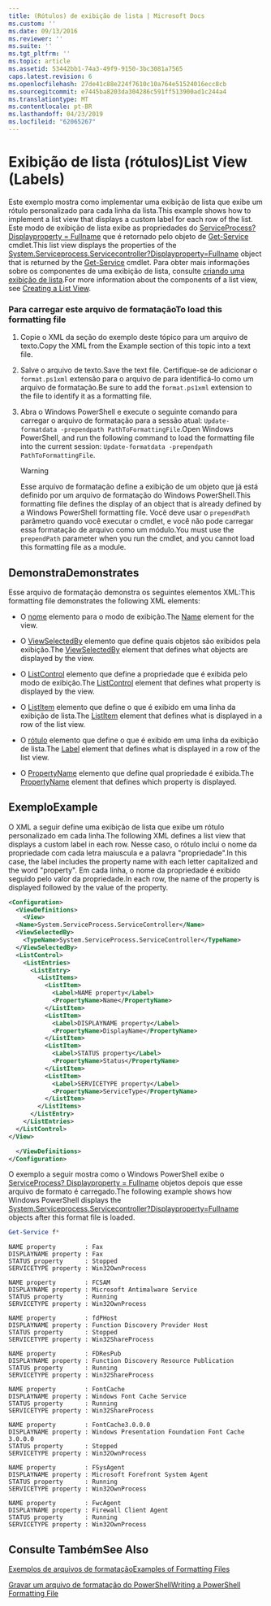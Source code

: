 ```yaml
---
title: (Rótulos) de exibição de lista | Microsoft Docs
ms.custom: ''
ms.date: 09/13/2016
ms.reviewer: ''
ms.suite: ''
ms.tgt_pltfrm: ''
ms.topic: article
ms.assetid: 53442bb1-74a3-49f9-9150-3bc3081a7565
caps.latest.revision: 6
ms.openlocfilehash: 27de41c88e224f7610c10a764e51524016ecc8cb
ms.sourcegitcommit: e7445ba8203da304286c591ff513900ad1c244a4
ms.translationtype: MT
ms.contentlocale: pt-BR
ms.lasthandoff: 04/23/2019
ms.locfileid: "62065267"
---
```

# <a name="list-view-labels"></a><span data-ttu-id="9c9a5-102">Exibição de lista (rótulos)</span><span class="sxs-lookup"><span data-stu-id="9c9a5-102">List View (Labels)</span></span>

<span data-ttu-id="9c9a5-103">Este exemplo mostra como implementar uma exibição de lista que exibe um rótulo personalizado para cada linha da lista.</span><span class="sxs-lookup"><span data-stu-id="9c9a5-103">This example shows how to implement a list view that displays a custom label for each row of the list.</span></span> <span data-ttu-id="9c9a5-104">Este modo de exibição de lista exibe as propriedades do [ServiceProcess? Displayproperty = Fullname](/dotnet/api/System.ServiceProcess.ServiceController) que é retornado pelo objeto de [Get-Service](/powershell/module/Microsoft.PowerShell.Management/Get-Service) cmdlet.</span><span class="sxs-lookup"><span data-stu-id="9c9a5-104">This list view displays the properties of the [System.Serviceprocess.Servicecontroller?Displayproperty=Fullname](/dotnet/api/System.ServiceProcess.ServiceController) object that is returned by the [Get-Service](/powershell/module/Microsoft.PowerShell.Management/Get-Service) cmdlet.</span></span> <span data-ttu-id="9c9a5-105">Para obter mais informações sobre os componentes de uma exibição de lista, consulte [criando uma exibição de lista](./creating-a-list-view.md).</span><span class="sxs-lookup"><span data-stu-id="9c9a5-105">For more information about the components of a list view, see [Creating a List View](./creating-a-list-view.md).</span></span>

### <a name="to-load-this-formatting-file"></a><span data-ttu-id="9c9a5-106">Para carregar este arquivo de formatação</span><span class="sxs-lookup"><span data-stu-id="9c9a5-106">To load this formatting file</span></span>

1. <span data-ttu-id="9c9a5-107">Copie o XML da seção do exemplo deste tópico para um arquivo de texto.</span><span class="sxs-lookup"><span data-stu-id="9c9a5-107">Copy the XML from the Example section of this topic into a text file.</span></span>

2. <span data-ttu-id="9c9a5-108">Salve o arquivo de texto.</span><span class="sxs-lookup"><span data-stu-id="9c9a5-108">Save the text file.</span></span> <span data-ttu-id="9c9a5-109">Certifique-se de adicionar o `format.ps1xml` extensão para o arquivo de para identificá-lo como um arquivo de formatação.</span><span class="sxs-lookup"><span data-stu-id="9c9a5-109">Be sure to add the `format.ps1xml` extension to the file to identify it as a formatting file.</span></span>

3. <span data-ttu-id="9c9a5-110">Abra o Windows PowerShell e execute o seguinte comando para carregar o arquivo de formatação para a sessão atual: `Update-formatdata -prependpath PathToFormattingFile`.</span><span class="sxs-lookup"><span data-stu-id="9c9a5-110">Open Windows PowerShell, and run the following command to load the formatting file into the current session: `Update-formatdata -prependpath PathToFormattingFile`.</span></span>

   > [!WARNING]
   > <span data-ttu-id="9c9a5-111">Esse arquivo de formatação define a exibição de um objeto que já está definido por um arquivo de formatação do Windows PowerShell.</span><span class="sxs-lookup"><span data-stu-id="9c9a5-111">This formatting file defines the display of an object that is already defined by a Windows PowerShell formatting file.</span></span> <span data-ttu-id="9c9a5-112">Você deve usar o `prependPath` parâmetro quando você executar o cmdlet, e você não pode carregar essa formatação de arquivo como um módulo.</span><span class="sxs-lookup"><span data-stu-id="9c9a5-112">You must use the `prependPath` parameter when you run the cmdlet, and you cannot load this formatting file as a module.</span></span>

## <a name="demonstrates"></a><span data-ttu-id="9c9a5-113">Demonstra</span><span class="sxs-lookup"><span data-stu-id="9c9a5-113">Demonstrates</span></span>

<span data-ttu-id="9c9a5-114">Esse arquivo de formatação demonstra os seguintes elementos XML:</span><span class="sxs-lookup"><span data-stu-id="9c9a5-114">This formatting file demonstrates the following XML elements:</span></span>

- <span data-ttu-id="9c9a5-115">O [nome](./name-element-for-view-format.md) elemento para o modo de exibição.</span><span class="sxs-lookup"><span data-stu-id="9c9a5-115">The [Name](./name-element-for-view-format.md) element for the view.</span></span>

- <span data-ttu-id="9c9a5-116">O [ViewSelectedBy](./viewselectedby-element-format.md) elemento que define quais objetos são exibidos pela exibição.</span><span class="sxs-lookup"><span data-stu-id="9c9a5-116">The [ViewSelectedBy](./viewselectedby-element-format.md) element that defines what objects are displayed by the view.</span></span>

- <span data-ttu-id="9c9a5-117">O [ListControl](./listcontrol-element-format.md) elemento que define a propriedade que é exibida pelo modo de exibição.</span><span class="sxs-lookup"><span data-stu-id="9c9a5-117">The [ListControl](./listcontrol-element-format.md) element that defines what property is displayed by the view.</span></span>

- <span data-ttu-id="9c9a5-118">O [ListItem](./listitem-element-for-listitems-for-listcontrol-format.md) elemento que define o que é exibido em uma linha da exibição de lista.</span><span class="sxs-lookup"><span data-stu-id="9c9a5-118">The [ListItem](./listitem-element-for-listitems-for-listcontrol-format.md) element that defines what is displayed in a row of the list view.</span></span>

- <span data-ttu-id="9c9a5-119">O [rótulo](./label-element-for-listitem-for-listcontrol-format.md) elemento que define o que é exibido em uma linha da exibição de lista.</span><span class="sxs-lookup"><span data-stu-id="9c9a5-119">The [Label](./label-element-for-listitem-for-listcontrol-format.md) element that defines what is displayed in a row of the list view.</span></span>

- <span data-ttu-id="9c9a5-120">O [PropertyName](./propertyname-element-for-listitem-for-listcontrol-format.md) elemento que define qual propriedade é exibida.</span><span class="sxs-lookup"><span data-stu-id="9c9a5-120">The [PropertyName](./propertyname-element-for-listitem-for-listcontrol-format.md) element that defines which property is displayed.</span></span>

## <a name="example"></a><span data-ttu-id="9c9a5-121">Exemplo</span><span class="sxs-lookup"><span data-stu-id="9c9a5-121">Example</span></span>

<span data-ttu-id="9c9a5-122">O XML a seguir define uma exibição de lista que exibe um rótulo personalizado em cada linha.</span><span class="sxs-lookup"><span data-stu-id="9c9a5-122">The following XML defines a list view that displays a custom label in each row.</span></span> <span data-ttu-id="9c9a5-123">Nesse caso, o rótulo inclui o nome da propriedade com cada letra maiuscula e a palavra "propriedade".</span><span class="sxs-lookup"><span data-stu-id="9c9a5-123">In this case, the label includes the property name with each letter capitalized and the word "property".</span></span> <span data-ttu-id="9c9a5-124">Em cada linha, o nome da propriedade é exibido seguido pelo valor da propriedade.</span><span class="sxs-lookup"><span data-stu-id="9c9a5-124">In each row, the name of the property is displayed followed by the value of the property.</span></span>

```xml
<Configuration>
  <ViewDefinitions>
    <View>
  <Name>System.ServiceProcess.ServiceController</Name>
  <ViewSelectedBy>
    <TypeName>System.ServiceProcess.ServiceController</TypeName>
  </ViewSelectedBy>
  <ListControl>
    <ListEntries>
      <ListEntry>
        <ListItems>
          <ListItem>
            <Label>NAME property</Label>
            <PropertyName>Name</PropertyName>
          </ListItem>
          <ListItem>
            <Label>DISPLAYNAME property</Label>
            <PropertyName>DisplayName</PropertyName>
          </ListItem>
          <ListItem>
            <Label>STATUS property</Label>
            <PropertyName>Status</PropertyName>
          </ListItem>
          <ListItem>
            <Label>SERVICETYPE property</Label>
            <PropertyName>ServiceType</PropertyName>
          </ListItem>
        </ListItems>
      </ListEntry>
    </ListEntries>
  </ListControl>
</View>

  </ViewDefinitions>
</Configuration>
```

<span data-ttu-id="9c9a5-125">O exemplo a seguir mostra como o Windows PowerShell exibe o [ServiceProcess? Displayproperty = Fullname](/dotnet/api/System.ServiceProcess.ServiceController) objetos depois que esse arquivo de formato é carregado.</span><span class="sxs-lookup"><span data-stu-id="9c9a5-125">The following example shows how Windows PowerShell displays the [System.Serviceprocess.Servicecontroller?Displayproperty=Fullname](/dotnet/api/System.ServiceProcess.ServiceController) objects after this format file is loaded.</span></span>

```powershell
Get-Service f*
```

```output
NAME property        : Fax
DISPLAYNAME property : Fax
STATUS property      : Stopped
SERVICETYPE property : Win32OwnProcess

NAME property        : FCSAM
DISPLAYNAME property : Microsoft Antimalware Service
STATUS property      : Running
SERVICETYPE property : Win32OwnProcess

NAME property        : fdPHost
DISPLAYNAME property : Function Discovery Provider Host
STATUS property      : Stopped
SERVICETYPE property : Win32ShareProcess

NAME property        : FDResPub
DISPLAYNAME property : Function Discovery Resource Publication
STATUS property      : Running
SERVICETYPE property : Win32ShareProcess

NAME property        : FontCache
DISPLAYNAME property : Windows Font Cache Service
STATUS property      : Running
SERVICETYPE property : Win32ShareProcess

NAME property        : FontCache3.0.0.0
DISPLAYNAME property : Windows Presentation Foundation Font Cache 3.0.0.0
STATUS property      : Stopped
SERVICETYPE property : Win32OwnProcess

NAME property        : FSysAgent
DISPLAYNAME property : Microsoft Forefront System Agent
STATUS property      : Running
SERVICETYPE property : Win32OwnProcess

NAME property        : FwcAgent
DISPLAYNAME property : Firewall Client Agent
STATUS property      : Running
SERVICETYPE property : Win32OwnProcess
```

## <a name="see-also"></a><span data-ttu-id="9c9a5-126">Consulte Também</span><span class="sxs-lookup"><span data-stu-id="9c9a5-126">See Also</span></span>

[<span data-ttu-id="9c9a5-127">Exemplos de arquivos de formatação</span><span class="sxs-lookup"><span data-stu-id="9c9a5-127">Examples of Formatting Files</span></span>](./examples-of-formatting-files.md)

[<span data-ttu-id="9c9a5-128">Gravar um arquivo de formatação do PowerShell</span><span class="sxs-lookup"><span data-stu-id="9c9a5-128">Writing a PowerShell Formatting File</span></span>](./writing-a-powershell-formatting-file.md)
